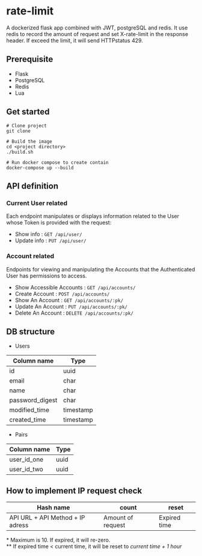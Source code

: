 # rate-limit

A dockerized flask app combined with JWT, postgreSQL and redis. 
It use redis to record the amount of request and set X-rate-limit in the response header. If exceed the limit, it will send HTTPstatus 429.

## Prerequisite
- Flask
- PostgreSQL
- Redis
- Lua

## Get started
```
# Clone project
git clone

# Build the image 
cd <project directory>
./build.sh

# Run docker compose to create contain
docker-compose up --build

```

## API definition
### Current User related

Each endpoint manipulates or displays information related to the User whose
Token is provided with the request:

* Show info : `GET /api/user/`
* Update info : `PUT /api/user/`

### Account related

Endpoints for viewing and manipulating the Accounts that the Authenticated User
has permissions to access.

* Show Accessible Accounts : `GET /api/accounts/`
* Create Account : `POST /api/accounts/`
* Show An Account : `GET /api/accounts/:pk/`
* Update An Account : `PUT /api/accounts/:pk/`
* Delete An Account : `DELETE /api/accounts/:pk/`

## DB structure
- Users

| Column name     | Type      | 
| --------------- | --------- |
| id              | uuid      | 
| email           | char      |             
| name            | char      |         
| password_digest | char      |      
| modified_time   | timestamp |      
| created_time    | timestamp |     

- Pairs

| Column name   | Type  |
| ------------  | ----  |
| user_id_one   | uuid  |
| user_id_two   | uuid  |

## How to implement IP request check

| Hash name                           | count             | reset         |
| ----------------------------------  | ----------------- | ------------- |
| API URL + API Method + IP adress    | Amount of request |  Expired time |

\*   Maximum is 10. If expired, it will re-zero.\
\**  If expired time < current time, it will be reset to *current time + 1 hour*


